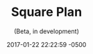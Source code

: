 ---
layout: none
date:   2017-01-22 22:22:59 -0500
categories: project
title:  "Square Plan"
subtitle: "(Beta, in development)"
description: "Fun, simple strategy game where you set up your squares and try to eliminate the opponent"

buttons:

image: SquarePlanScreenshot2.PNG

base-color: "#C8C8C8"
---